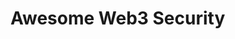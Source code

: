 # Awesome Web3 Security

<!--
![footer_logo (1)](https://user-images.githubusercontent.com/74833625/213894525-4fe9b704-e1f0-4158-b645-f0fc41733d4c.png)
<br> <br>



**One-stop Solution**

**Complete Security Content**

**Real-time Data Update**

**Free Primary Data**


- **Token Security** ![tokenSon](https://user-images.githubusercontent.com/74833625/213894111-33a94bbb-be0c-47a5-8a76-01f5a39275cc.png) - **Malicious Address** ![malicious (1)](https://user-images.githubusercontent.com/74833625/213894098-a0a6b3a0-4885-4219-a784-8258d7c0608d.png) - **NFT Security** ![biz_nft (1)](https://user-images.githubusercontent.com/74833625/213894166-3bc22344-78e9-408f-a6ce-2d705d345800.png) - **Approval Security** ![biz_approval (1)](https://user-images.githubusercontent.com/74833625/213894175-2751e063-5f60-40f0-9bac-96e8c9c09f42.png)

<br> <br>



- **dApp Security Info** ![dapp](https://user-images.githubusercontent.com/74833625/213894179-197c49e0-a851-4e58-86ad-8b52b1c1ea8f.png) - **Signature Data Decode** ![biz_signature (1)](https://user-images.githubusercontent.com/74833625/213894221-44b2c6b2-2b74-4080-a9ce-9411ac8fc2c5.png) - **Real-time Risk Warning**![biz_real_time (1)](https://user-images.githubusercontent.com/74833625/213894247-37dd3f2c-d749-4acd-aa7c-45df04a2f629.png) - **Security Ecosystem** ![biz_safety (1)](https://user-images.githubusercontent.com/74833625/213894280-f3ea89a9-2c9d-4f96-bce2-32b3a924f0db.png)













<a href="https://gopluslabs.io/">GoPlus</a> is working as the "security infrastructure" for web3 by providing open, permissionless, user-driven Security Services. GoPlus is building on the Security data infrastructure and Security Service platform, making a safer web3 Ecosystem.


-->

